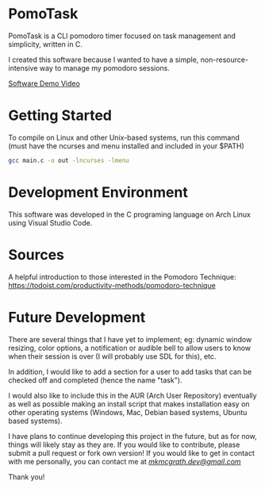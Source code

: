# PomoTask
PomoTask is a CLI pomodoro timer focused on task management and simplicity, written in C.

I created this software because I wanted to have a simple, non-resource-intensive way to manage my pomodoro sessions.

[Software Demo Video](https://youtu.be/vqa2F6gP1GU)


# Getting Started
To compile on Linux and other Unix-based systems, run this command (must have the ncurses and menu installed and included in your $PATH)

```bash
gcc main.c -o out -lncurses -lmenu
```

# Development Environment
This software was developed in the C programing language on Arch Linux using Visual Studio Code.


# Sources
A helpful introduction to those interested in the Pomodoro Technique:
https://todoist.com/productivity-methods/pomodoro-technique

# Future Development
There are several things that I have yet to implement; eg: dynamic window resizing, color options, a notification or audible bell to allow users to know when their session is over (I will probably use SDL for this), etc.

In addition, I would like to add a section for a user to add tasks that can be checked off and completed (hence the name "task").

I would also like to include this in the AUR (Arch User Repository) eventually as well as possible making an install script that makes installation easy on other operating systems (Windows, Mac, Debian based systems, Ubuntu based systems).

I have plans to continue developing this project in the future, but as for now, things will likely stay as they are. If you would like to contribute, please submit a pull request or fork own version! If you would like to get in contact with me personally, you can contact me at *mkmcgrath.dev@gmail.com*

Thank you!
